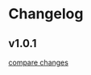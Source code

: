 # Changelog

## v1.0.1

[compare changes](https://github.com/sergenux/nuxt-breadcrumbs/compare/v1.0.0...v1.0.1)
